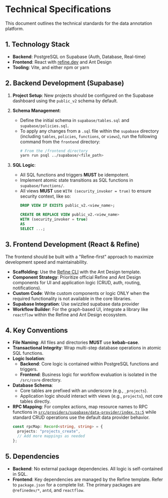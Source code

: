 # Technical Specifications

This document outlines the technical standards for the data annotation platform.

## 1. Technology Stack

- **Backend**: PostgreSQL on Supabase (Auth, Database, Real-time)
- **Frontend**: React with [refine.dev](https://refine.dev/) and Ant Design
- **Tooling**: Vite, and either npm or yarn

## 2. Backend Development (Supabase)

1.  **Project Setup**: New projects should be configured on the Supabase dashboard using the `public_v2` schema by default.

2.  **Schema Management**:
    - Define the initial schema in `supabase/tables.sql` and `supabase/policies.sql`.
    - To apply any changes from a `.sql` file within the `supabase` directory (including `tables`, `policies`, `functions`, or `views`), run the following command from the `frontend` directory:
      ```bash
      # From the /frontend directory
      yarn run psql ../supabase/<file_path>
      ```

3.  **SQL Logic**:
    - All SQL functions and triggers **MUST** be idempotent.
    - Implement atomic state transitions as SQL functions in `supabase/functions/`.
    - All views **MUST** use `WITH (security_invoker = true)` to ensure security context, like so:
      ```sql
      DROP VIEW IF EXISTS public_v2.<view_name>;

      CREATE OR REPLACE VIEW public_v2.<view_name>
      WITH (security_invoker = true)
      AS
      SELECT ...;
      ```

## 3. Frontend Development (React & Refine)

The frontend should be built with a "Refine-first" approach to maximize development speed and maintainability.

- **Scaffolding**: Use the [Refine CLI](https://refine.dev/docs/packages/documentation/cli/) with the Ant Design template.
- **Component Strategy**: Prioritize official Refine and Ant Design components for UI and application logic (CRUD, auth, routing, notifications).
- **Custom Code**: Write custom components or logic ONLY when the required functionality is not available in the core libraries.
- **Supabase Integration**: Use swizzled supabase data provider 
- **Workflow Builder**: For the graph-based UI, integrate a library like `reactflow` within the Refine and Ant Design ecosystem.

## 4. Key Conventions

- **File Naming**: All files and directories **MUST** use **kebab-case**.
- **Transactional Integrity**: Wrap multi-step database operations in atomic SQL functions.
- **Logic Isolation**:
    - **Backend**: Core logic is contained within PostgreSQL functions and triggers.
    - **Frontend**: Business logic for workflow evaluation is isolated in the `/src/core` directory.
- **Database Schema**:
    - Core tables are prefixed with an underscore (e.g., `_projects`).
    - Application logic should interact with views (e.g., `projects`), not core tables directly.
- **RPC Mapping**: For complex actions, map resource names to RPC functions in [`src/providers/supabase/data-provider/index.ts:5`](src/providers/supabase/data-provider/index.ts:5) while standard CRUD operations use the default data provider behavior.
  ```typescript
  const rpcMap: Record<string, string> = {
    projects: "projects_create",
    // Add more mappings as needed
  };
  ```

## 5. Dependencies

- **Backend**: No external package dependencies. All logic is self-contained in SQL.
- **Frontend**: Key dependencies are managed by the Refine template. Refer to `package.json` for a complete list. The primary packages are `@refinedev/*`, `antd`, and `reactflow`.
